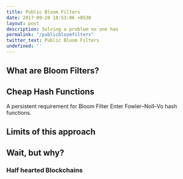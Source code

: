 ```yaml
---
title: Public Bloom Filters
date: 2017-09-20 18:53:06 +0530
layout: post
description: Solving a problem no one has
permalink: "/publicbloomfilters"
twitter_text: Public Bloom Filters
undefined: ''
---
```

## What are Bloom Filters?

## Cheap Hash Functions

A persistent requirement for Bloom Filter
Enter Fowler–Noll–Vo hash functions. 

## Limits of this approach

## Wait, but why?

### Half hearted Blockchains

